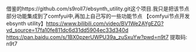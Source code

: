借鉴的https://github.com/s9roll7/ebsynth_utility.git这个项目.我只是把该节点部分功能集成到了comfyui中,再加上自己写的一些功能节点
【comfyui节点开发ebsynth utility】https://www.bilibili.com/video/BV1We2AYgEZG?vd_source=17fa10fe811dc6d31dd5904ec33d340d
https://pan.baidu.com/s/1BX0pzerUWPU39a_zuSxuYw?pwd=n9t7 提取码: n9t7
